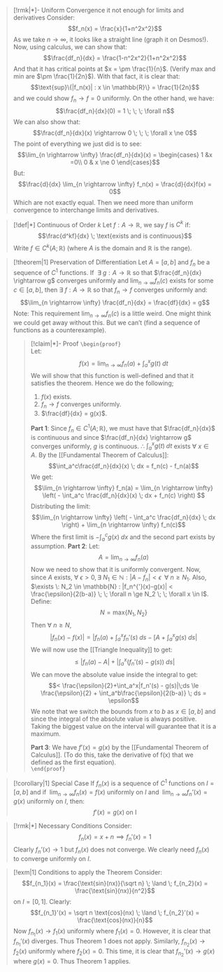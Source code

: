 
>[!rmk|*]- Uniform Convergence it not enough for limits and derivatives
>Consider: $$f_n(x) = \frac{x}{1+n^2x^2}$$As we take $n \rightarrow \infty$, it looks like a straight line (graph it on Desmos!). Now, using calculus, we can show that: $$\frac{df_n}{dx} = \frac{1-n^2x^2}{1+n^2x^2}$$And that it has critical points at $x = \pm \frac{1}{n}$. (Verify max and min are $\pm \frac{1}{2n}$). With that fact, it is clear that: $$\text{sup}\{|f_n(x)| : x \in \mathbb{R}\} = \frac{1}{2n}$$and we could show $f_n \rightarrow f = 0$ uniformly. On the other hand, we have: $$\frac{df_n}{dx}(0) = 1 \; \; \; \forall n$$We can also show that: $$\frac{df_n}{dx}(x) \rightarrow 0 \; \; \; \forall x \ne 0$$The point of everything we just did is to see: $$\lim_{n \rightarrow \infty} \frac{df_n}{dx}(x) = \begin{cases} 1 &x =0\\ 0 & x \ne 0 \end{cases}$$But: $$\frac{d}{dx} \lim_{n \rightarrow \infty} f_n(x) = \frac{d}{dx}f(x) = 0$$Which are not exactly equal. Then we need more than uniform convergence to interchange limits and derivatives.

>[!def|*] Continuous of Order $k$
>Let $f: A \rightarrow \mathbb{R}$, we say $f$ is $C^k$ if: $$\frac{d^kf}{dx} \; \text{exists and is continuous}$$Write $f \in C^k(A; \mathbb{R})$ (where $A$ is the domain and $\mathbb{R}$ is the range).

>[!theorem|1] Preservation of Differentiation 
>Let $A = [a,b]$ and $f_n$ be a sequence of $C^1$ functions. If $\:\exists \; g : A \rightarrow \mathbb{R}$ so that $\frac{df_n}{dx} \rightarrow g$ converges uniformly and $\lim_{n \rightarrow \infty} f_n(c)$ exists for some $c \in [a,b]$, then $\exists \: f: A \rightarrow \mathbb{R}$ so that $f_n \rightarrow f$ converges uniformly and: $$\lim_{n \rightarrow \infty} \frac{df_n}{dx} = \frac{df}{dx} = g$$
>Note: This requirement $\lim_{n \rightarrow \infty} f_n(c)$ is a little weird. One might think we could get away without this. But we can’t (find a sequence of functions as a counterexample).
>>[!claim|*]- Proof
>>`\begin{proof}`  
>>Let: $$f(x) = \lim_{n \rightarrow \infty} f_n(a) + \int_a^x g(t) \; dt$$We will show that this function is well-defined and that it satisfies the theorem. Hence we do the following;
>> 1. $f(x)$ exists.
>> 2. $f_n \rightarrow f$ converges uniformly.
>> 3. $\frac{df}{dx} = g(x)$. 
>> 
>> **Part 1**:
>> Since $f_n \in C^1(A; \mathbb{R})$, we must have that $\frac{df_n}{dx}$ is continuous and since $\frac{df_n}{dx} \rightarrow g$ converges uniformly, $g$ is continuous. $\therefore$ $\int_a^x g(t) \; dt$ exists $\forall \: x \in A$. By the [[Fundamental Theorem of Calculus]]: $$\int_a^c\frac{df_n}{dx}(x) \; dx = f_n(c) - f_n(a)$$We get: $$\lim_{n \rightarrow \infty} f_n(a) = \lim_{n \rightarrow \infty} \left(  - \int_a^c \frac{df_n}{dx}(x) \; dx + f_n(c) \right) $$Distributing the limit: $$\lim_{n \rightarrow \infty} \left(  - \int_a^c \frac{df_n}{dx} \; dx \right)  + \lim_{n \rightarrow \infty} f_n(c)$$Where the first limit is $-\int_a^c g(x) \; dx$ and the second part exists by assumption.
>> **Part 2**:
>> Let: $$A = \lim_{n \rightarrow \infty} f_n(a)$$
>> Now we need to show that it is uniformly convergent. Now, since $A$ exists, $\forall \: \epsilon > 0, \exists \: N_1 \in \mathbb{N} : |A-f_n| < \epsilon \; \; \forall \: n \ge N_1$. Also, $\exists \: N_2 \in \mathbb{N} : |f_n^{'}(x)-g(x)| < \frac{\epsilon}{2(b-a)} \; \; \forall n \ge N_2 \; \; \forall x \in I$. Define: $$N = \text{max}\{N_1, N_2\}$$Then $\forall \: n \ge N$, $$|f_n(x) - f(x)| = |f_n(a) + \int_a^x f_n'(s)\;ds - [A+\int_a^x g(s)\;ds|$$We will now use the [[Triangle Inequality]] to get: $$\le |f_n(a) - A|+|\int_a^x (f_n'(s)-g(s)) \; ds|$$We can move the absolute value inside the integral to get: $$< \frac{\epsilon}{2}+\int_a^x|f_n'(s) - g(s)|\;ds \le \frac{\epsilon}{2} + \int_a^b\frac{\epsilon}{2(b-a)} \; ds = \epsilon$$We note that we switch the bounds from $x$ to $b$ as $x \in [a,b]$ and since the integral of the absolute value is always positive. Taking the biggest value on the interval will guarantee that it is a maximum.
>> 
>> **Part 3**:
>> We have $f’(x) =g(x)$ by the [[Fundamental Theorem of Calculus]]. (To do this, take the derivative of f(x) that we defined as the first equation).  
>> `\end{proof}`

>[!corollary|1] Special Case
>If $f_n(x)$ is a sequence of $C^1$ functions on $I = [a,b]$ and if $\; \lim_{n \rightarrow \infty} f_n(x) = f(x)$ uniformly on $I$ and $\; \lim_{n \rightarrow \infty} f_n’(x) = g(x)$ uniformly on $I$, then: $$f'(x) = g(x) \; \text{on I}$$

>[!rmk|*] Necessary Conditions
>Consider: $$f_n(x) = x+n \implies f_n'(x) = 1$$Clearly $f_n’(x) \rightarrow 1$ but $f_n(x)$ does not converge. We clearly need $f_n(x)$ to converge uniformly on $I$.

>[!exm|1] Conditions to apply the Theorem
>Consider: $$f_{n_1}(x) = \frac{\text{sin}(nx)}{\sqrt n} \; \land \; f_{n_2}(x) = \frac{\text{sin}(nx)}{n^2}$$on $I = [0,1]$. Clearly: $$f_{n_1}'(x) = \sqrt n \text{cos}(nx) \; \land \; f_{n_2}'(x) = \frac{\text{cos}(nx)}{n}$$Now $f_{n_1}(x) \rightarrow f_1(x)$ uniformly where $f_1(x) = 0$. However, it is clear that $f_{n_1}'(x)$ diverges. Thus Theorem $1$ does not apply.
>Similarly, $f_{n_2}(x) \rightarrow f_2(x)$ uniformly where $f_2(x) = 0$. This time, it is clear that $f_{n_2}’(x) \rightarrow g(x)$ where $g(x) = 0$. Thus Theorem $1$ applies.

